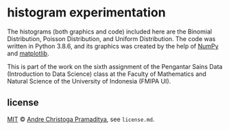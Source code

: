 # histogram experimentation

The histograms (both graphics and code) included here are the Binomial Distribution, Poisson Distribution, and Uniform Distribution. The code was written in Python 3.8.6, and its graphics was created by the help of [NumPy](https://numpy.org/) and [matplotlib](https://matplotlib.org/).

This is part of the work on the sixth assignment of the Pengantar Sains Data (Introduction to Data Science) class at the Faculty of Mathematics and Natural Science of the University of Indonesia (FMIPA UI).

## license

[MIT](https://opensource.org/licenses/MIT) © <a href="https://drepram.com">Andre Christoga Pramaditya</a>, see `license.md`.